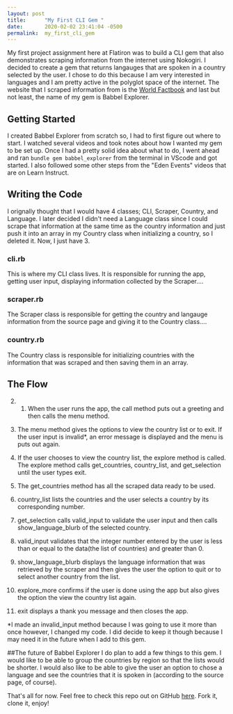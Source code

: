 ```yaml
---
layout: post
title:      "My First CLI Gem "
date:       2020-02-02 23:41:04 -0500
permalink:  my_first_cli_gem
---
```



My first project assignment here at Flatiron was to build a CLI gem that also demonstrates scraping information from the internet using Nokogiri. I decided to create a gem that returns langauges that are spoken in a country selected by the user. I chose to do this because I am very interested in languages and I am pretty active in the polyglot space of the internet. The website that I scraped information from is the [World Factbook](https://www.cia.gov/library/publications/the-world-factbook/) and last but not least, the name of my gem is Babbel Explorer.

## Getting Started

I created Babbel Explorer from scratch so, I had to first figure out where to start. I watched several videos and took notes about how I wanted my gem to be set up. Once I had a pretty solid idea about what to do, I went ahead and ran `bundle gem babbel_explorer` from the terminal in VScode and got started. I also followed some other steps from the "Eden Events" videos that are on Learn Instruct. 

## Writing the Code

I orignally thought that I would have 4 classes; CLI, Scraper, Country, and Language. I later decided I didn't need a Language class since I could scrape that information at the same time as the country information and just push it into an array in my Country class when initializing a country, so I deleted it. Now, I just have 3.

### cli.rb
This is where my CLI class lives. It is responsible for running the app, getting user input, displaying information collected by the Scraper....

### scraper.rb
The Scraper class is responsible for getting the country and langauge information from the source page and giving it to the Country class....

### country.rb
The Country class is responsible for initializing countries with the information that was scraped and then saving them in an array.


## The Flow

2. 1. When the user runs the app, the call method puts out a greeting and then calls the menu method.

2. The menu method gives the options to view the country list or to exit. If the user input is invalid*, an error message is displayed and the menu is puts out again. 

3. If the user chooses to view the country list, the explore method is called. The explore method calls get_countries, country_list, and get_selection until the user types exit.  

4. The get_countries method has all the scraped data ready to be used.

5. country_list lists the countries and the user selects a country by its corresponding number.

6.  get_selection calls valid_input to validate the user input and then calls show_language_blurb of the selected country.

7. valid_input validates that the integer number entered by the user is less than or equal to the data(the list of countries) and greater than 0.  

8. show_language_blurb displays the language information that was retrieved by the scraper and then gives the user the option to quit or to select another country from the list.

9. explore_more confirms if the user is done using the app but also gives the option the view the country list again.

10. exit displays a thank you message and then closes the app.


*I made an invalid_input method because I was going to use it more than once however, I changed my code. I did decide to keep it though because I may need it in the future when I add to this gem. 


##The future of Babbel Explorer
I do plan to add a few things to this gem. I would like to be able to group the countries by region so that the lists would be shorter. I would also like to be able to give the user an option to chose a language and see the countries that it is spoken in (according to the source page, of course).

That's all for now. Feel free to check this repo out on GitHub [here](https://github.com/abrolon87/babbel_explorer_cli_gem).  Fork it, clone it, enjoy!








